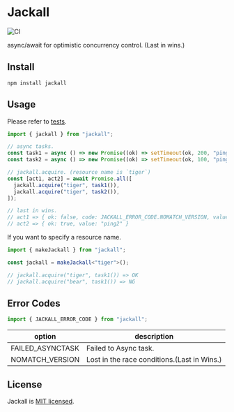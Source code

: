 # Jackall

![CI](https://github.com/hikouki/jackall/workflows/CI/badge.svg)

async/await for optimistic concurrency control. (Last in wins.)

## Install

```
npm install jackall
```

## Usage

Please refer to [tests](https://github.com/hikouki/jackall/blob/main/__tests__/index.spec.ts).

```typescript
import { jackall } from "jackall";

// async tasks.
const task1 = async () => new Promise((ok) => setTimeout(ok, 200, "ping1"));
const task2 = async () => new Promise((ok) => setTimeout(ok, 100, "ping2"));

// jackall.acquire. (resource name is `tiger`)
const [act1, act2] = await Promise.all([
  jackall.acquire("tiger", task1()),
  jackall.acquire("tiger", task2()),
]);

// last in wins.
// act1 => { ok: false, code: JACKALL_ERROR_CODE.NOMATCH_VERSION, value: new Error(`Jackall Error: ${JACKALL_ERROR_CODE.NOMATCH_VERSION}`) }
// act2 => { ok: true, value: "ping2" }
```

If you want to specify a resource name.

```typescript
import { makeJackall } from "jackall";

const jackall = makeJackall<"tiger">();

// jackall.acquire("tiger", task1()) => OK
// jackall.acquire("bear", task1()) => NG
```

## Error Codes

```typescript
import { JACKALL_ERROR_CODE } from "jackall";
```

| option             | description                                 |
|--------------------|---------------------------------------------|
| FAILED_ASYNCTASK   | Failed to Async task.                       |
| NOMATCH_VERSION    | Lost in the race conditions.(Last in Wins.) |

## License

Jackall is [MIT licensed](https://github.com/hikouki/jackall/blob/main/LICENSE).
